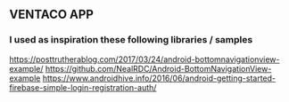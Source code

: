 ## VENTACO APP
### I used as inspiration these following libraries / samples
https://posttrutherablog.com/2017/03/24/android-bottomnavigationview-example/
https://github.com/NealRDC/Android-BottomNavigationView-example
https://www.androidhive.info/2016/06/android-getting-started-firebase-simple-login-registration-auth/
